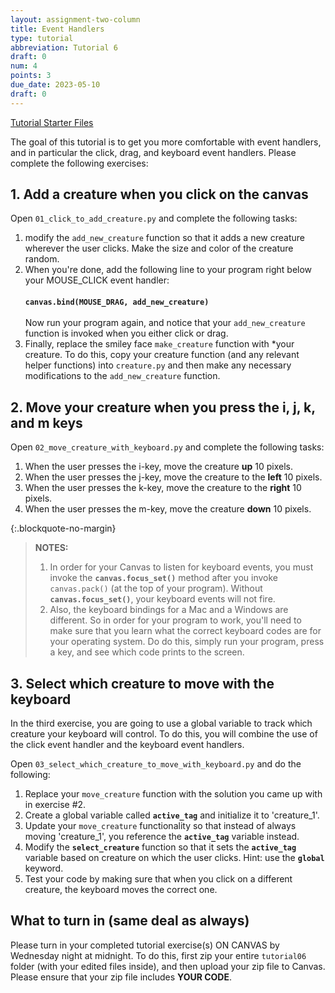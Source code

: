 ```yaml
---
layout: assignment-two-column
title: Event Handlers
type: tutorial
abbreviation: Tutorial 6
draft: 0
num: 4
points: 3
due_date: 2023-05-10
draft: 0
---
```


<a class="nu-button" href="/course-files/tutorials/tutorial06.zip" target="_blank">
    Tutorial Starter Files <i class="fas fa-download"></i>
</a> 

The goal of this tutorial is to get you more comfortable with event handlers, and in particular the click, drag, and keyboard event handlers. Please complete the following exercises:

## 1. Add a creature when you click on the canvas
Open `01_click_to_add_creature.py` and complete the following tasks:
1. modify the `add_new_creature` function so that it adds a new creature wherever the user clicks. Make the size and color of the creature random.
2. When you're done, add the following line to your program right below your MOUSE_CLICK event handler:<br><br>**`canvas.bind(MOUSE_DRAG, add_new_creature)`** <br><br>Now run your program again, and notice that your `add_new_creature` function is invoked when you either click or drag.
3. Finally, replace the smiley face `make_creature` function with *your creature. To do this, copy your creature function (and any relevant helper functions) into `creature.py` and then make any necessary modifications to the `add_new_creature` function.


## 2. Move your creature when you press the i, j, k, and m keys
Open `02_move_creature_with_keyboard.py` and complete the following tasks:
1. When the user presses the i-key, move the creature **up** 10 pixels.
2. When the user presses the j-key, move the creature to the **left** 10 pixels. 
3. When the user presses the k-key, move the creature to the **right** 10 pixels. 
4. When the user presses the m-key, move the creature **down** 10 pixels. 

{:.blockquote-no-margin}
> **NOTES:**
> 1. In order for your Canvas to listen for keyboard events, you must invoke the **`canvas.focus_set()`** method after you invoke `canvas.pack()` (at the top of your program). Without **`canvas.focus_set()`**, your keyboard events will not fire. 
> 2. Also, the keyboard bindings for a Mac and a Windows are different. So in order for your program to work, you'll need to make sure that you learn what the correct keyboard codes are for your operating system. Do do this, simply run your program, press a key, and see which code prints to the screen. 

## 3. Select which creature to move with the keyboard
In the third exercise, you are going to use a global variable to track which creature your keyboard will control. To do this, you will combine the use of the click event handler and the keyboard event handlers.

Open `03_select_which_creature_to_move_with_keyboard.py` and do the following:

1. Replace your `move_creature` function with the solution you came up with in exercise #2.
2. Create a global variable called **`active_tag`** and initialize it to 'creature_1'.
3. Update your `move_creature` functionality so that instead of always moving 'creature_1', you reference the **`active_tag`** variable instead.
4. Modify the **`select_creature`** function so that it sets the **`active_tag`** variable based on creature on which the user clicks. Hint: use the **`global`** keyword.
5. Test your code by making sure that when you click on a different creature, the keyboard moves the correct one.

## What to turn in (same deal as always)
Please turn in your completed tutorial exercise(s) ON CANVAS by Wednesday night at midnight. To do this, first zip your entire `tutorial06` folder (with your edited files inside), and then upload your zip file to Canvas. Please ensure that your zip file includes **YOUR CODE**.  
